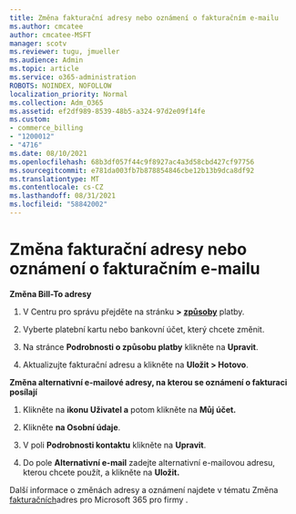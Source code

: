 ```yaml
---
title: Změna fakturační adresy nebo oznámení o fakturačním e-mailu
ms.author: cmcatee
author: cmcatee-MSFT
manager: scotv
ms.reviewer: tugu, jmueller
ms.audience: Admin
ms.topic: article
ms.service: o365-administration
ROBOTS: NOINDEX, NOFOLLOW
localization_priority: Normal
ms.collection: Adm_O365
ms.assetid: ef2df989-8539-48b5-a324-97d2e09f14fe
ms.custom:
- commerce_billing
- "1200012"
- "4716"
ms.date: 08/10/2021
ms.openlocfilehash: 68b3df057f44c9f8927ac4a3d58cbd427cf97756
ms.sourcegitcommit: e781da003fb7b878854846cbe12b13b9dca8df92
ms.translationtype: MT
ms.contentlocale: cs-CZ
ms.lasthandoff: 08/31/2021
ms.locfileid: "58842002"
---
```

# <a name="change-billing-address-or-billing-email-notifications"></a>Změna fakturační adresy nebo oznámení o fakturačním e-mailu

**Změna Bill-To adresy**

1. V Centru pro správu přejděte na stránku **> [způsoby](https://go.microsoft.com/fwlink/p/?linkid=2018806)** platby.

2. Vyberte platební kartu nebo bankovní účet, který chcete změnit.

3. Na stránce **Podrobnosti o způsobu platby** klikněte na **Upravit**.

4. Aktualizujte fakturační adresu a klikněte na **Uložit > Hotovo**.

**Změna alternativní e-mailové adresy, na kterou se oznámení o fakturaci posílají** 

1. Klikněte na **ikonu Uživatel a** potom klikněte na **Můj účet.**

2. Klikněte **na Osobní údaje**.

3. V poli **Podrobnosti kontaktu** klikněte na **Upravit**.

4. Do pole **Alternativní e-mail** zadejte alternativní e-mailovou adresu, kterou chcete použít, a klikněte na **Uložit.**

Další informace o změnách adresy a oznámení najdete v tématu Změna [fakturačních](https://docs.microsoft.com/microsoft-365/commerce/billing-and-payments/change-your-billing-addresses)adres pro Microsoft 365 pro firmy .
